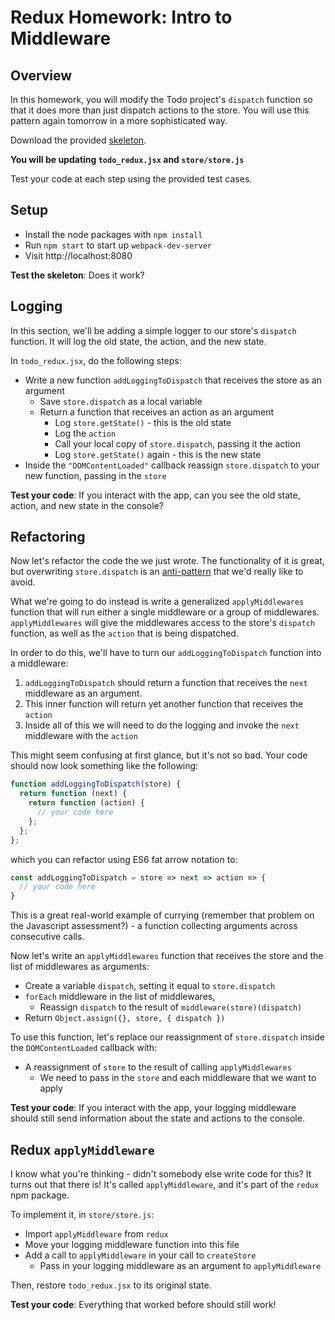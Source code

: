 # Redux Homework: Intro to Middleware

## Overview

In this homework, you will modify the Todo project's `dispatch` function
so that it does more than just dispatch actions to the store. You will use this
pattern again tomorrow in a more sophisticated way.

Download the provided [skeleton](../../projects/todos/solution_1.zip?raw=true).

**You will be updating `todo_redux.jsx` and `store/store.js`**

Test your code at each step using the provided test cases.

## Setup

+ Install the node packages with `npm install`
+ Run `npm start` to start up `webpack-dev-server`
+ Visit http://localhost:8080

**Test the skeleton**: Does it work?

## Logging

In this section, we'll be adding a simple logger to our store's `dispatch` function. It will log the old state, the action, and the new state.

In `todo_redux.jsx`, do the following steps:
+ Write a new function `addLoggingToDispatch` that receives the store as an argument
  + Save `store.dispatch` as a local variable
  + Return a function that receives an action as an argument
    + Log `store.getState()` - this is the old state
    + Log the `action`
    + Call your local copy of `store.dispatch`, passing it the action
    + Log `store.getState()` again - this is the new state
+ Inside the `"DOMContentLoaded"` callback reassign `store.dispatch` to your new function, passing in the `store`

**Test your code**: If you interact with the app, can you see the old state, action, and new state in the console?

## Refactoring

Now let's refactor the code the we just wrote. The functionality of it is great, but overwriting `store.dispatch` is an [anti-pattern][anti-pattern] that we'd really like to avoid.

What we're going to do instead is write a generalized `applyMiddlewares` function that will run either a single middleware or a group of middlewares. `applyMiddlewares` will give the middlewares access to the store's `dispatch` function, as well as the `action` that is being dispatched.

In order to do this, we'll have to turn our `addLoggingToDispatch` function into a middleware:

1. `addLoggingToDispatch` should return a function that receives the `next` middleware as an argument.
1. This inner function will return yet another function that receives the `action`
1. Inside all of this we will need to do the logging and invoke the `next` middleware with the `action`

This might seem confusing at first glance, but it's not so bad. Your code should now look something like the following:

```javascript
function addLoggingToDispatch(store) {
  return function (next) {
    return function (action) {
      // your code here
    };
  };
};
```
which you can refactor using ES6 fat arrow notation to:

```javascript
const addLoggingToDispatch = store => next => action => {
  // your code here
}
```
This is a great real-world example of currying (remember that problem on the Javascript assessment?) - a function collecting arguments across consecutive calls.

Now let's write an `applyMiddlewares` function that receives the store and the list of middlewares as arguments:
+ Create a variable `dispatch`, setting it equal to `store.dispatch`
+ `forEach` middleware in the list of middlewares,
  + Reassign `dispatch` to the result of `middleware(store)(dispatch)`
+ Return `Object.assign({}, store, { dispatch })`

To use this function, let's replace our reassignment of `store.dispatch` inside the `DOMContentLoaded` callback with:
+ A reassignment of `store` to the result of calling `applyMiddlewares`
  + We need to pass in the `store` and each middleware that we want to apply

**Test your code**: If you interact with the app, your logging middleware should still send information about the state and actions to the console.

## Redux `applyMiddleware`

I know what you're thinking - didn't somebody else write code for this? It turns
out that there is! It's called `applyMiddleware`, and it's part of the `redux`
npm package.

To implement it, in `store/store.js`:
+ Import `applyMiddleware` from `redux`
+ Move your logging middleware function into this file
+ Add a call to `applyMiddleware` in your call to `createStore`
  + Pass in your logging middleware as an argument to `applyMiddleware`

Then, restore `todo_redux.jsx` to its original state.

**Test your code**: Everything that worked before should still work!

[anti-pattern]: https://en.wikipedia.org/wiki/Anti-pattern
